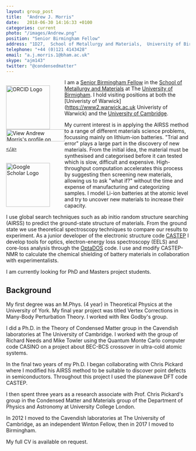 ```yaml
---
layout: group_post
title:  "Andrew J. Morris"
date:   2018-06-30 14:16:33 +0100
categories: current
photo: "/images/Andrew.png"
position: "Senior Birmingham Fellow"
address: "1D27,  School of Metallurgy and Materials,  University of Birmingham  Edgbaston  Birmingham  B15 2TT  UK" 
telephone: "+44 (0)121 4143428"
email: "a.j.morris.1@bham.ac.uk"
skype: "ajm143"
twitter: "@condensedmatter"
---
```


<div style="float:left; border-width: medium">
<br/>
<a href="http://orcid.org/0000-0001-7453-5698"> <img width="120px" alt="ORCID Logo" src="http://orcid.org/sites/all/themes/orcidResponsive/img/orcid-logo.png"/></a>
<br/>
<a href="https://uk.linkedin.com/pub/andrew-morris/24/830/968">
          <img src="https://static.licdn.com/scds/common/u/img/webpromo/btn_myprofile_160x33.png" width="160" height="33" border="0" alt="View Andrew Morris's profile on LinkedIn"/>
        
    </a>
<br/>
<a href="http://scholar.google.co.uk/citations?user=HWPGn8oAAAAJ"> <img width="120px" alt="Google Scholar Logo" src="http://scholar.google.co.uk/intl/en/scholar/images/scholar_logo_lg_2011.gif"/></a>
<br/>
</div>

I am a [Senior Birmingham Fellow](https://www.birmingham.ac.uk/staff/excellence/fellows/index.aspx) in the [School of Metallurgy and Materials](https://www.birmingham.ac.uk/research/activity/metallurgy-materials/index.aspx) at The [University of Birmigham](https://www.birmingham.ac.uk/index.aspx). I hold visiting positions at both the [Univeristy of Warwick](https://www2.warwick.ac.uk Univeristy of Warwick) and the [University of Cambridge](http://www.cam.ac.uk).

My current interest is in applying the AIRSS method to a range of different materials science problems, focussing mainly on lithium-ion batteries. "Trial and error" plays a large part in the discovery of new materials. From the initial idea, the material must be synthesised and categorised before it can tested which is slow, difficult and expensive. High-throughput computation accelerates this process by suggesting then screening new materials, allowing us to ask "what if?" without the time and expense of manufacturing and categorizing samples. I model Li-ion batteries at the atomic level and try to uncover new materials to increase their capacity.

I use global search techniques such as ab initio random structure searching (AIRSS) to predict the ground-state structure of materials. From the ground state we use theoretical spectroscopy techniques to compare our results to experiment. As a junior developer of the electronic structure code [CASTEP](http://www.castep.org) I develop tools for optics, electron-energy loss spectroscopy (EELS) and core-loss analysis through the [OptaDOS](http://www.optados.org) code. I use and modify CASTEP-NMR to calculate the chemical shielding of battery materials in collaboration with experimentalists.

I am currently looking for PhD and Masters project students.

## Background ##

My first degree was an M.Phys. (4 year) in Theoretical Physics at the University of York. My final year project was titled Vertex Corrections in Many-Body Perturbation Theory. I worked with Rex Godby's group.

I did a Ph.D. in the Theory of Condensed Matter group in the Cavendish laboratories at The University of Cambridge. I worked with the group of Richard Needs and Mike Towler using the Quantum Monte Carlo computer code CASINO on a project about BEC-BCS crossover in ultra-cold atomic systems.

In the final two years of my Ph.D. I began collaborating with Chris Pickard where I modified his AIRSS method to be suitable to discover point defects in semiconductors. Throughout this project I used the planewave DFT code CASTEP.

I then spent three years as a research associate with Prof. Chris Pickard's group in the Condensed Matter and Materials group of the Department of Physics and Astronomy at University College London.

In 2012 I moved to the Cavendish laboratories at The University of Cambridge, as an independent Winton Fellow, then in 2017 I moved to Birmingham.

My full CV is available on request.
